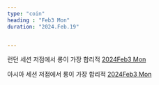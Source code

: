 ```yaml
---
type: "coin"
heading : "Feb3 Mon"
duration: "2024.Feb.19"


---
```

 





런던 세션 저점에서 롱이 가장 합리적
[2024Feb3 Mon](/todo/images/Document2024FEB3-Mon.pdf)



아시아 세션 저점에서 롱이 가장 합리적
[2024Feb3 Mon](/todo/images/Document2024FEB3-Tue.pdf)

